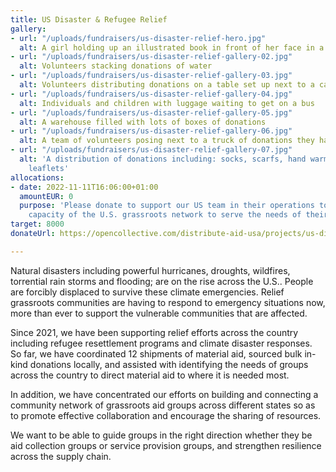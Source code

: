```yaml
---
title: US Disaster & Refugee Relief
gallery:
- url: "/uploads/fundraisers/us-disaster-relief-hero.jpg"
  alt: A girl holding up an illustrated book in front of her face in a class setting
- url: "/uploads/fundraisers/us-disaster-relief-gallery-02.jpg"
  alt: Volunteers stacking donations of water
- url: "/uploads/fundraisers/us-disaster-relief-gallery-03.jpg"
  alt: Volunteers distributing donations on a table set up next to a car
- url: "/uploads/fundraisers/us-disaster-relief-gallery-04.jpg"
  alt: Individuals and children with luggage waiting to get on a bus
- url: "/uploads/fundraisers/us-disaster-relief-gallery-05.jpg"
  alt: A warehouse filled with lots of boxes of donations
- url: "/uploads/fundraisers/us-disaster-relief-gallery-06.jpg"
  alt: A team of volunteers posing next to a truck of donations they have loaded
- url: "/uploads/fundraisers/us-disaster-relief-gallery-07.jpg"
  alt: 'A distribution of donations including: socks, scarfs, hand warmers, and informative
    leaflets'
allocations:
- date: 2022-11-11T16:06:00+01:00
  amountEUR: 0
  purpose: 'Please donate to support our US team in their operations to increase the
    capacity of the U.S. grassroots network to serve the needs of their beneficiaries.  '
target: 8000
donateUrl: https://opencollective.com/distribute-aid-usa/projects/us-disaster-and-refugee-relief/donate?amount=20&interval=month&platformTip=0

---
```

Natural disasters including powerful hurricanes, droughts, wildfires, torrential rain storms and flooding; are on the rise across the U.S.. People are forcibly displaced to survive these climate emergencies. Relief grassroots communities are having to respond to emergency situations now, more than ever to support the vulnerable communities that are affected. 

Since 2021, we have been supporting relief efforts across the country including refugee resettlement programs and climate disaster responses. So far, we have coordinated 12 shipments of material aid, sourced bulk in-kind donations locally, and assisted with identifying the needs of groups across the country to direct material aid to where it is needed most.

In addition, we have concentrated our efforts on building and connecting a community network of grassroots aid groups across different states so as to promote effective collaboration and encourage the sharing of resources.

We want to be able to guide groups in the right direction whether they be aid collection groups or service provision groups, and strengthen resilience across the supply chain.